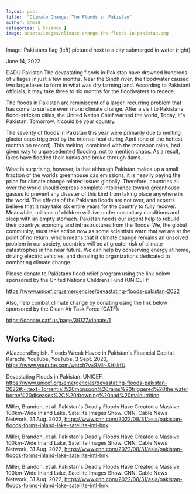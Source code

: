 ```yaml
---
layout: post
title:  "Climate Change: The Floods in Pakistan"
author: ahmad
categories: [ Science ]
image: assets/images/climate-change-the-floods-in-pakistan.png
---
```


Image: Pakistans flag (left) pictured next to a city submerged in water (right) 

June 14, 2022

DADU Pakistan The devastating floods in Pakistan have drowned hundreds of villages in just a few months. Near the Sindh river, the floodwater caused two large lakes to form in what was dry farming land. According to Pakistani officials, it may take three to six months for the floodwaters to recede.

The floods in Pakistan are reminiscent of a larger, recurring problem that has come to surface even more: climate change. After a visit to Pakistans flood-stricken cities, the United Nation Chief warned the world, Today, it's Pakistan. Tomorrow, it could be your country. 

The severity of floods in Pakistan this year were primarily due to melting glacier caps triggered by the intense heat during April (one of the hottest months on record). This melting, combined with the monsoon rains, had given way to unprecedented flooding, not to mention chaos. As a result, lakes have flooded their banks and broke through dams. 

What is surprising, however, is that although Pakistan makes up a small fraction of the worlds greenhouse gas emissions, it is heavily paying the price for climate change related issues globally. Therefore, countries all over the world should express complete intolerance toward greenhouse gasses to prevent any disaster of this kind from taking place anywhere in the world. The effects of the Pakistan floods are not over, and experts believe that it may take six entire years for the country to fully recover. Meanwhile, millions of children will live under unsanitary conditions and sleep with an empty stomach. Pakistan needs our urgent help to rebuild their countrys economy and infrastructures from the floods. We, the global community, must take action now as some scientists warn that we are at the point of no return; which means that if climate change remains an unsolved problem in our society, countries will be at greater risk of climate catastrophes in the near future. We can help by conserving energy at home, driving electric vehicles, and donating to organizations dedicated to combating climate change.

Please donate to Pakistans flood relief program using the link below sponsored by the United Nations Childrens Fund (UNICEF):

https://www.unicef.org/emergencies/devastating-floods-pakistan-2022

Also, help combat climate change by donating using the link below sponsored by the Clean Air Task Force (CATF):

https://donate.catf.us/page/39127/donate/1

 

## Works Cited:

AlJazeeraEnglish. Floods Wreak Havoc in Pakistan's Financial Capital, Karachi. YouTube, YouTube, 3 Sept. 2020, https://www.youtube.com/watch?v=9Mlr-SHskfU. 

Devastating Floods in Pakistan. UNICEF, https://www.unicef.org/emergencies/devastating-floods-pakistan-2022#:~:text=Torrential%20monsoon%20rains%20triggered%20the,waterborne%20diseases%2C%20drowning%20and%20malnutrition. 

Miller, Brandon, et al. Pakistan's Deadly Floods Have Created a Massive 100km-Wide Inland Lake, Satellite Images Show. CNN, Cable News Network, 31 Aug. 2022, https://www.cnn.com/2022/08/31/asia/pakistan-floods-forms-inland-lake-satellite-intl-hnk. 

Miller, Brandon, et al. Pakistan's Deadly Floods Have Created a Massive 100km-Wide Inland Lake, Satellite Images Show. CNN, Cable News Network, 31 Aug. 2022, https://www.cnn.com/2022/08/31/asia/pakistan-floods-forms-inland-lake-satellite-intl-hnk. 

Miller, Brandon, et al. Pakistan's Deadly Floods Have Created a Massive 100km-Wide Inland Lake, Satellite Images Show. CNN, Cable News Network, 31 Aug. 2022, https://www.cnn.com/2022/08/31/asia/pakistan-floods-forms-inland-lake-satellite-intl-hnk. 


